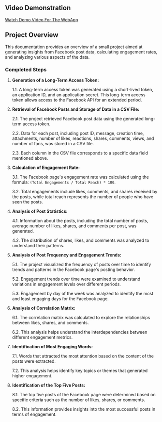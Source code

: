 ## Video Demonstration

[Watch Demo Video For The WebApp](https://www.youtube.com/watch?v=OEIvDY33yss)

## Project Overview

This documentation provides an overview of a small project aimed at generating insights from Facebook post data, calculating engagement rates, and analyzing various aspects of the data.

### Completed Steps

1. **Generation of a Long-Term Access Token:**
   
   1.1. A long-term access token was generated using a short-lived token, an application ID, and an application secret. This long-term access token allows access to the Facebook API for an extended period.

2. **Retrieval of Facebook Posts and Storage of Data in a CSV File:**
   
   2.1. The project retrieved Facebook post data using the generated long-term access token.
   
   2.2. Data for each post, including post ID, message, creation time, attachments, number of likes, reactions, shares, comments, views, and number of fans, was stored in a CSV file.
   
   2.3. Each column in the CSV file corresponds to a specific data field mentioned above.

3. **Calculation of Engagement Rate:**
   
   3.1. The Facebook page's engagement rate was calculated using the formula: `(Total Engagements / Total Reach) * 100`.
   
   3.2. Total engagements include likes, comments, and shares received by the posts, while total reach represents the number of people who have seen the posts.

4. **Analysis of Post Statistics:**
   
   4.1. Information about the posts, including the total number of posts, average number of likes, shares, and comments per post, was generated.
   
   4.2. The distribution of shares, likes, and comments was analyzed to understand their patterns.

5. **Analysis of Post Frequency and Engagement Trends:**
   
   5.1. The project visualized the frequency of posts over time to identify trends and patterns in the Facebook page's posting behavior.
   
   5.2. Engagement trends over time were examined to understand variations in engagement levels over different periods.
   
   5.3. Engagement by day of the week was analyzed to identify the most and least engaging days for the Facebook page.

6. **Analysis of Correlation Matrix:**
    
   6.1. The correlation matrix was calculated to explore the relationships between likes, shares, and comments.
   
   6.2. This analysis helps understand the interdependencies between different engagement metrics.

7. **Identification of Most Engaging Words:**
    
   7.1. Words that attracted the most attention based on the content of the posts were extracted.
   
   7.2. This analysis helps identify key topics or themes that generated higher engagement.

8. **Identification of the Top Five Posts:**
    
   8.1. The top five posts of the Facebook page were determined based on specific criteria such as the number of likes, shares, or comments.
   
   8.2. This information provides insights into the most successful posts in terms of engagement.


